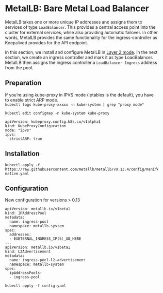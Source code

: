 # MetalLB: Bare Metal Load Balancer  

MetalLB takes one or more unique IP addresses and assigns them to services of type `LoadBalancer`. This provides a central access point into the cluster for external services, while also providing automatic failover. In other words, MetalLB provides the same functionality for the ingress-controller as Keepalived provides for the API endpoint.

In this section, we install and configure MetalLB in [Layer 2 mode](https://metallb.universe.tf/concepts/layer2/). In the next section, we create an ingress controller and mark it as type LoadBalancer. MetalLB then assigns the ingress controller a `LoadBalancer Ingress` address from the pool.

## Preparation
If you’re using kube-proxy in IPVS mode (iptables is the default), you have to enable strict ARP mode.   
`kubectl logs kube-proxy-xxxxx -n kube-system | grep "proxy mode"`

`kubectl edit configmap -n kube-system kube-proxy`

```
apiVersion: kubeproxy.config.k8s.io/v1alpha1
kind: KubeProxyConfiguration
mode: "ipvs"
ipvs:
  strictARP: true
```

## Installation
```
kubectl apply -f https://raw.githubusercontent.com/metallb/metallb/v0.13.4/config/manifests/metallb-native.yaml
```

## Configuration
New configuration for versions > 0.13
```
apiVersion: metallb.io/v1beta1
kind: IPAddressPool
metadata:
  name: ingress-pool
  namespace: metallb-system
spec:
  addresses:
  - EXETERNAL_INGRESS_IP(S)_GO_HERE
---
apiVersion: metallb.io/v1beta1
kind: L2Advertisement
metadata:
  name: ingress-pool-l2-advertisement
  namespace: metallb-system
spec:
  ipAddressPools:
  - ingress-pool

```
`kubectl apply -f config.yaml`
